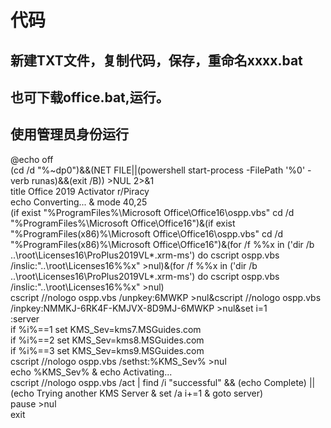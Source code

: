 # 代码
## 新建TXT文件，复制代码，保存，重命名xxxx.bat
## 也可下载office.bat,运行。
## 使用管理员身份运行

@echo off<br>
(cd /d "%~dp0")&&(NET FILE||(powershell start-process -FilePath '%0' -verb runas)&&(exit /B)) >NUL 2>&1<br>
title Office 2019 Activator r/Piracy<br>
echo Converting... & mode 40,25<br>
(if exist "%ProgramFiles%\Microsoft Office\Office16\ospp.vbs" cd /d "%ProgramFiles%\Microsoft Office\Office16")&(if exist "%ProgramFiles(x86)%\Microsoft Office\Office16\ospp.vbs" cd /d "%ProgramFiles(x86)%\Microsoft Office\Office16")&(for /f %%x in ('dir /b ..\root\Licenses16\ProPlus2019VL*.xrm-ms') do cscript ospp.vbs /inslic:"..\root\Licenses16\%%x" >nul)&(for /f %%x in ('dir /b ..\root\Licenses16\ProPlus2019VL*.xrm-ms') do cscript ospp.vbs /inslic:"..\root\Licenses16\%%x" >nul)<br>
cscript //nologo ospp.vbs /unpkey:6MWKP >nul&cscript //nologo ospp.vbs /inpkey:NMMKJ-6RK4F-KMJVX-8D9MJ-6MWKP >nul&set i=1<br>
:server<br>
if %i%==1 set KMS_Sev=kms7.MSGuides.com<br>
if %i%==2 set KMS_Sev=kms8.MSGuides.com<br>
if %i%==3 set KMS_Sev=kms9.MSGuides.com<br>
cscript //nologo ospp.vbs /sethst:%KMS_Sev% >nul<br>
echo %KMS_Sev% & echo Activating...<br>
cscript //nologo ospp.vbs /act | find /i "successful" && (echo Complete) || (echo Trying another KMS Server & set /a i+=1 & goto server)<br>
pause >nul<br>
exit<br>
